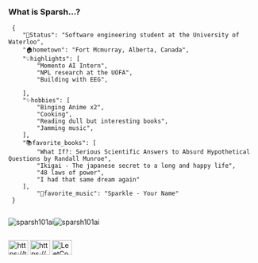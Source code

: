 <h3 align="left">What is Sparsh...?</h3>
  
     {
        "💼Status": "Software engineering student at the University of Waterloo",
        "🏠hometown": "Fort Mcmurray, Alberta, Canada",
        "💡highlights": [
            "Momento AI Intern",
            "NPL research at the UOFA",
            "Building with EEG",
            
        ],
        "✨hobbies": [
            "Binging Anime x2",
            "Cooking",
            "Reading dull but interesting books",
            "Jamming music",
        ],
        "📚favorite_books": [
            "What If?: Serious Scientific Answers to Absurd Hypothetical Questions by Randall Munroe",
            "Ikigai - The japanese secret to a long and happy life",
            "48 laws of power",
            "I had that same dream again"
        ],
            "🎵favorite_music": "Sparkle - Your Name"
     }
  
<div style="display: flex;">
    <p><img align="center" src="https://github-readme-streak-stats.herokuapp.com/?user=sparsh101ai&" alt="sparsh101ai" /></p>
    <p><img align="center" src="https://github-readme-stats.vercel.app/api/top-langs?username=sparsh101ai&show_icons=true&locale=en&layout=compact" alt="sparsh101ai" /></p>
</div>

<p align="left">
    <a href="https://twitter.com/https://twitter.com/i/flow/login?redirect_after_login=%2fsparshp40310320%3flang%3den" target="blank"><img align="center" src="https://raw.githubusercontent.com/rahuldkjain/github-profile-readme-generator/master/src/images/icons/Social/twitter.svg" alt="https://twitter.com/i/flow/login?redirect_after_login=%2fsparshp40310320%3flang%3den" height="30" width="40" /></a>
    <a href="https://linkedin.com/in/https://www.linkedin.com/in/sparsh-patel-54762b186/" target="blank"><img align="center" src="https://raw.githubusercontent.com/rahuldkjain/github-profile-readme-generator/master/src/images/icons/Social/linked-in-alt.svg" alt="https://www.linkedin.com/in/sparsh-patel-54762b186/" height="30" width="40" /></a>
    <a href="https://leetcode.com/sparshpatel6165/" target="blank"><img align="center" src="https://raw.githubusercontent.com/rahuldkjain/github-profile-readme-generator/master/src/images/icons/Social/leet-code.svg" alt="LeetCode Profile" height="30" width="40" /></a>
</p>
